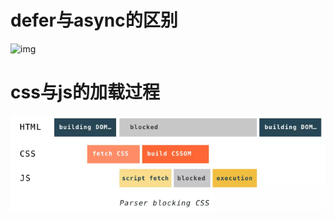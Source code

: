 # defer与async的区别

![img](https://github.com/leafsu3340/Blogs/blob/master/img/defer与async的区别.png)

# css与js的加载过程

![img](https://github.com/leafsu3340/Blogs/blob/master/img/cssdom-js-dom加载.png)